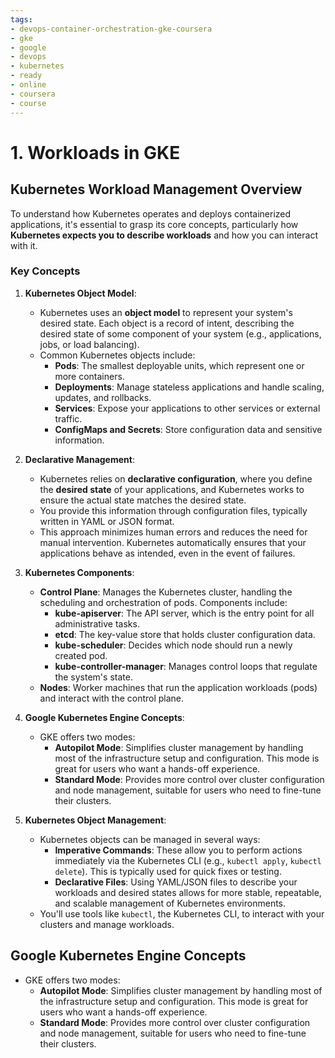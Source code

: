 ```yaml
---
tags:
- devops-container-orchestration-gke-coursera
- gke
- google
- devops
- kubernetes
- ready
- online
- coursera
- course
---
```


# 1. **Workloads in GKE**

## Kubernetes Workload Management Overview

To understand how Kubernetes operates and deploys containerized applications, it's essential to grasp its core concepts, particularly how **Kubernetes expects you to describe workloads** and how you can interact with it.

### Key Concepts

1. **Kubernetes Object Model**:
   - Kubernetes uses an **object model** to represent your system's desired state. Each object is a record of intent, describing the desired state of some component of your system (e.g., applications, jobs, or load balancing).
   - Common Kubernetes objects include:
     - **Pods**: The smallest deployable units, which represent one or more containers.
     - **Deployments**: Manage stateless applications and handle scaling, updates, and rollbacks.
     - **Services**: Expose your applications to other services or external traffic.
     - **ConfigMaps and Secrets**: Store configuration data and sensitive information.

2. **Declarative Management**:
   - Kubernetes relies on **declarative configuration**, where you define the **desired state** of your applications, and Kubernetes works to ensure the actual state matches the desired state.
   - You provide this information through configuration files, typically written in YAML or JSON format.
   - This approach minimizes human errors and reduces the need for manual intervention. Kubernetes automatically ensures that your applications behave as intended, even in the event of failures.

3. **Kubernetes Components**:
   - **Control Plane**: Manages the Kubernetes cluster, handling the scheduling and orchestration of pods. Components include:
     - **kube-apiserver**: The API server, which is the entry point for all administrative tasks.
     - **etcd**: The key-value store that holds cluster configuration data.
     - **kube-scheduler**: Decides which node should run a newly created pod.
     - **kube-controller-manager**: Manages control loops that regulate the system's state.
   - **Nodes**: Worker machines that run the application workloads (pods) and interact with the control plane.

4. **Google Kubernetes Engine Concepts**:
   - GKE offers two modes:
     - **Autopilot Mode**: Simplifies cluster management by handling most of the infrastructure setup and configuration. This mode is great for users who want a hands-off experience.
     - **Standard Mode**: Provides more control over cluster configuration and node management, suitable for users who need to fine-tune their clusters.

5. **Kubernetes Object Management**:
   - Kubernetes objects can be managed in several ways:
     - **Imperative Commands**: These allow you to perform actions immediately via the Kubernetes CLI (e.g., `kubectl apply`, `kubectl delete`). This is typically used for quick fixes or testing.
     - **Declarative Files**: Using YAML/JSON files to describe your workloads and desired states allows for more stable, repeatable, and scalable management of Kubernetes environments.
   - You'll use tools like `kubectl`, the Kubernetes CLI, to interact with your clusters and manage workloads.

## **Google Kubernetes Engine Concepts**

- GKE offers two modes:
  - **Autopilot Mode**: Simplifies cluster management by handling most of the infrastructure setup and configuration. This mode is great for users who want a hands-off experience.
  - **Standard Mode**: Provides more control over cluster configuration and node management, suitable for users who need to fine-tune their clusters.
